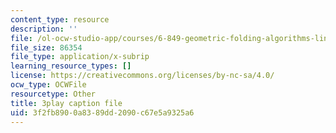 ```yaml
---
content_type: resource
description: ''
file: /ol-ocw-studio-app/courses/6-849-geometric-folding-algorithms-linkages-origami-polyhedra-fall-2012/3f2fb8900a8389dd2090c67e5a9325a6_2X9Tv1bF2UM.srt
file_size: 86354
file_type: application/x-subrip
learning_resource_types: []
license: https://creativecommons.org/licenses/by-nc-sa/4.0/
ocw_type: OCWFile
resourcetype: Other
title: 3play caption file
uid: 3f2fb890-0a83-89dd-2090-c67e5a9325a6
---
```

